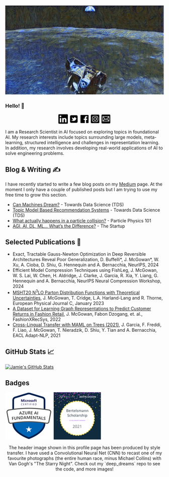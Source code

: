 ![starry night apollo 11](https://github.com/jamie-mcg/jamie-mcg/blob/add_photos/Pictures/starry_moon_final.png)

### Hello! 👋 

<p align='center'>
<a href="https://www.linkedin.com/in/jamiewmcgowan/"><img height="30" src="https://github.com/jamie-mcg/jamie-mcg/blob/main/social_media/linkedin.svg"></a>
<a href="https://www.linkedin.com/in/jamiewmcgowan/"><img height="30" src="https://github.com/jamie-mcg/jamie-mcg/blob/main/social_media/twitter.png"></a>
<a href="https://www.linkedin.com/in/jamiewmcgowan/"><img height="30" src="https://github.com/jamie-mcg/jamie-mcg/blob/main/social_media/facebook.svg"></a>
<a href="https://www.linkedin.com/in/jamiewmcgowan/"><img height="30" src="https://github.com/jamie-mcg/jamie-mcg/blob/main/social_media/instagram.png"></a>
<a href="https://www.linkedin.com/in/jamiewmcgowan/"><img height="30" src="https://github.com/jamie-mcg/jamie-mcg/blob/main/social_media/mail.svg"></a>
</p>

I am a Research Scientist in AI focused on exploring topics in foundational AI. My research interests include topics surrounding large models, meta-learning, structured intelligence and challenges in representation learning. In addition, my research involves developing real-world applications of AI to solve engineering problems.

## Blog & Writing &#x270d;

I have recently started to write a few blog posts on my [Medium](https://j-w-mcgowan18.medium.com/) page. At the moment I only have a couple of published posts but I am trying to use my free time to grow this section.

* [Can Machines Dream?](https://towardsdatascience.com/can-machines-dream-2fdf7afa7fdb) - Towards Data Science (TDS)
* [Topic Model Based Recommendation Systems](https://towardsdatascience.com/topic-model-based-recommendation-systems-a02d198408b7) - Towards Data Science (TDS)
* [What actually happens in a particle collision?](https://medium.com/particle-physics-101/what-actually-happens-in-a-particle-collision-7f5f94db8b0e) - Particle Physics 101
* [AGI, AI, DL, ML… What’s the Difference?](https://medium.com/swlh/agi-ai-dl-ml-whats-the-difference-cfdf749667c9) - The Startup

## Selected Publications :page_facing_up:
* Exact, Tractable Gauss-Newton Optimization in Deep Reversible Architectures Reveal Poor Generalization, D. Buffelli*, J. McGowan*, W. Xu, A. Cioba, D. Shiu, G. Hennequin and A. Bernacchia, NeurIPS, 2024
* Efficient Model Compression Techniques using FishLeg, J. McGowan, W. S. Lai, W. Chen, H. Aldridge, J. Clarke, J. Garcia, R. Xia, Y. Liang, G. Hennequin and A. Bernacchia, NeurIPS Neural Compression Workshop, 2024
* [MSHT20 N<sup>3</sup>LO Parton Distribution Functions with Theoretical Uncertainties](https://arxiv.org/pdf/2207.04739), J. McGowan, T. Cridge, L.A. Harland-Lang and R. Thorne, European Physical Journal C, January 2023
* [A Dataset for Learning Graph Representations to Predict Customer Returns in Fashion Retail](https://arxiv.org/abs/2302.14096), J. McGowan, Fabon Dzogang, et. al., FashionXRecSys, 2022
* [Cross-Lingual Transfer with MAML on Trees (2021)](https://aclanthology.org/2021.adaptnlp-1.8/), J. Garcia, F. Freddi, F. Liao, J. McGowan, T. Nieradzik, D. Shiu, Y. Tian and A. Bernacchia, EACL Adapt-NLP, 2021

## GitHub Stats &#x1f4c8;

<!-- <p align='center'>
<img align="center" src="https://github-readme-stats.vercel.app/api?username=jamie-mcg&theme=react&show_icons=True&count_private=True"/>
</p> -->
<!-- <a href="https://github.com/jamie-mcg/jamie-mcg">
  <img align="center" src="https://github-readme-stats.vercel.app/api/top-langs/?username=jamie-mcg&hide=java,html&title_color=ffffff&text_color=c9cacc&icon_color=2bbc8a&bg_color=1d1f21" />
</a> -->
<a href="https://github.com/jamie-mcg/jamie-mcg">
  <img align="center" src="https://github-readme-stats.vercel.app/api?username=jamie-mcg&theme=react&show_icons=True&count_private=True&title_color=ffffff&text_color=c9cacc&icon_color=2bbc8a&bg_color=1d1f21" alt="Jamie's GitHub Stats" />
</a>

## Badges

<a href="https://www.linkedin.com/in/jamiewmcgowan/"><img height="150" src="https://github.com/jamie-mcg/jamie-mcg/blob/main/Pictures/microsoft-certified-azure-ai-fundamentals.png"></a>
<a href="https://www.linkedin.com/in/jamiewmcgowan/"><img height="150" src="https://github.com/jamie-mcg/jamie-mcg/blob/main/Pictures/Bertelsmann%2BBadge%2BPhase%2B2.jpeg"></a>



<p align='center'>
  The header image shown in this profile page has been produced by style transfer. I have used a Convolutional Neural Net (CNN) to recast one of my favourite photographs (the entire human race, minus Michael Collins) with Van Gogh's "The Starry Night". Check out my `deep_dreams` repo to see the code, and more images!
</p>

<!--
**jamie-mcg/jamie-mcg** is a ✨ _special_ ✨ repository because its `README.md` (this file) appears on your GitHub profile.

Here are some ideas to get you started:

- 🔭 I’m currently working on ...
- 🌱 I’m currently learning ...
- 👯 I’m looking to collaborate on ...
- 🤔 I’m looking for help with ...
- 💬 Ask me about ...
- 📫 How to reach me: ...
- 😄 Pronouns: ...
- ⚡ Fun fact: ...
-->
